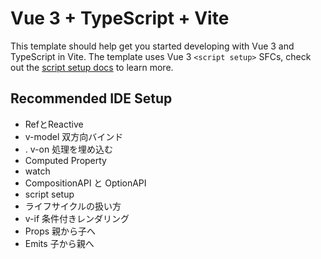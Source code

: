 # Vue 3 + TypeScript + Vite

This template should help get you started developing with Vue 3 and TypeScript in Vite. The template uses Vue 3 `<script setup>` SFCs, check out the [script setup docs](https://v3.vuejs.org/api/sfc-script-setup.html#sfc-script-setup) to learn more.

## Recommended IDE Setup

- RefとReactive
-  v-model 双方向バインド
-  . v-on 処理を埋め込む
-  Computed Property
-  watch
-  CompositionAPI と OptionAPI
-  script setup
-  ライフサイクルの扱い方
-  v-if 条件付きレンダリング
-  Props 親から子へ
-  Emits 子から親へ
